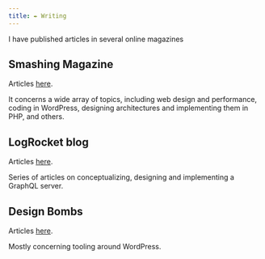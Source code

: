 ```yaml
---
title: ✒️ Writing
---
```


I have published articles in several online magazines

## Smashing Magazine

Articles [here](https://www.smashingmagazine.com/author/leonardolosoviz/).

It concerns a wide array of topics, including web design and performance, coding in WordPress, designing architectures and implementing them in PHP, and others.

## LogRocket blog

Articles [here](https://blog.logrocket.com/author/leonardolosoviz/).

Series of articles on conceptualizing, designing and implementing a GraphQL server.

## Design Bombs

Articles [here](https://www.designbombs.com/author/leo/).

Mostly concerning tooling around WordPress.